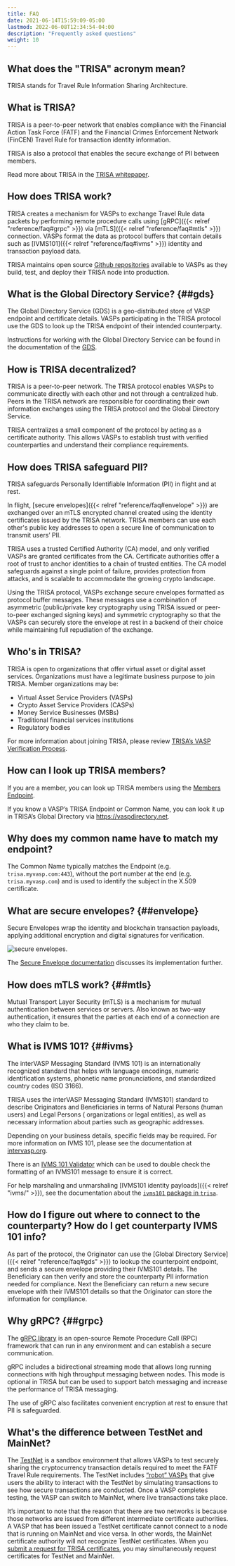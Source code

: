 ```yaml
---
title: FAQ
date: 2021-06-14T15:59:09-05:00
lastmod: 2022-06-08T12:34:54-04:00
description: "Frequently asked questions"
weight: 10
---
```


## What does the "TRISA" acronym mean?

TRISA stands for Travel Rule Information Sharing Architecture.

## What is TRISA?

TRISA is a peer-to-peer network that enables compliance with the Financial Action Task Force (FATF) and the Financial Crimes Enforcement Network (FinCEN) Travel Rule for transaction identity information.

TRISA is also a protocol that enables the secure exchange of PII between members.

Read more about TRISA in the [TRISA whitepaper](https://trisa.io/trisa-whitepaper/).

## How does TRISA work?

TRISA creates a mechanism for VASPs to exchange Travel Rule data packets by performing remote procedure calls using [gRPC]({{< relref "reference/faq#grpc" >}}) via [mTLS]({{< relref "reference/faq#mtls" >}}) connection. VASPs format the data as protocol buffers that contain details such as [IVMS101]({{< relref "reference/faq#ivms" >}}) identity and transaction payload data.

TRISA maintains open source [Github repositories](https://github.com/trisacrypto) available to VASPs as they build, test, and deploy their TRISA node into production.

## What is the Global Directory Service? {##gds}

The Global Directory Service (GDS) is a geo-distributed store of VASP endpoint and certificate details. VASPs participating in the TRISA protocol use the GDS to look up the TRISA endpoint of their intended counterparty.

Instructions for working with the Global Directory Service can be found in the documentation of the [GDS](https://trisa.dev/gds/).

## How is TRISA decentralized?

TRISA is a peer-to-peer network. The TRISA protocol enables VASPs to communicate directly with each other and not through a centralized hub. Peers in the TRISA network are responsible for coordinating their own information exchanges using the TRISA protocol and the Global Directory Service.

TRISA centralizes a small component of the protocol by acting as a certificate authority. This allows VASPs to establish trust with verified counterparties and understand their compliance requirements.

## How does TRISA safeguard PII?

TRISA safeguards Personally Identifiable Information (PII) in flight and at rest.

In flight, [secure envelopes]({{< relref "reference/faq#envelope" >}}) are exchanged over an mTLS encrypted channel created using the identity certificates issued by the TRISA network. TRISA members can use each other's public key addresses to open a secure line of communication to transmit users’ PII.

TRISA uses a trusted Certified Authority (CA) model, and only verified VASPs are granted certificates from the CA. Certificate authorities offer a root of trust to anchor identities to a chain of trusted entities. The CA model safeguards against a single point of failure, provides protection from attacks, and is scalable to accommodate the growing crypto landscape.

Using the TRISA protocol, VASPs exchange secure envelopes formatted as protocol buffer messages. These messages use a combination of asymmetric (public/private key cryptography using TRISA issued or peer-to-peer exchanged signing keys) and symmetric cryptography so that the VASPs can securely store the envelope at rest in a backend of their choice while maintaining full repudiation of the exchange.

## Who's in TRISA?

TRISA is open to organizations that offer virtual asset or digital asset services. Organizations must have a legitimate business purpose to join TRISA. Member organizations may be:
- Virtual Asset Service Providers (VASPs)
- Crypto Asset Service Providers (CASPs)
- Money Service Businesses (MSBs)
- Traditional financial services institutions
- Regulatory bodies

For more information about joining TRISA, please review [TRISA’s VASP Verification Process](https://vaspdirectory.net/getting-started).

## How can I look up TRISA members?

If you are a member, you can look up TRISA members using the [Members Endpoint](https://trisa.dev/gds/members/).

If you know a VASP’s TRISA Endpoint or Common Name, you can look it up in TRISA’s Global Directory via https://vaspdirectory.net.

## Why does my common name have to match my endpoint?

The Common Name typically matches the Endpoint (e.g. `trisa.myvasp.com:443`), without the port number at the end (e.g. `trisa.myvasp.com`) and is used to identify the subject in the X.509 certificate.

## What are secure envelopes? {##envelope}

Secure Envelopes wrap the identity and blockchain transaction payloads, applying additional encryption and digital signatures for verification.

![secure envelopes](/img/secure_envelopes.png).

The [Secure Envelope documentation](https://trisa.dev/secure-envelopes/) discusses its implementation further.

## How does mTLS work? {##mtls}

Mutual Transport Layer Security (mTLS) is a mechanism for mutual authentication between services or servers. Also known as two-way authentication, it ensures that the parties at each end of a connection are who they claim to be.

## What is IVMS 101? {##ivms}

The interVASP Messaging Standard (IVMS 101) is an internationally recognized standard that helps with language encodings, numeric identification systems, phonetic name pronunciations, and standardized country codes (ISO 3166).

TRISA uses the interVASP Messaging Standard (IVMS101) standard to describe Originators and Beneficiaries in terms of Natural Persons (human users) and Legal Persons ( organizations or legal entities), as well as necessary information about parties such as geographic addresses.

Depending on your business details, specific fields may be required. For more information on IVMS 101, please see the documentation at [intervasp.org](https://intervasp.org/).

There is an [IVMS 101 Validator](https://ivmsvalidator.com/) which can be used to double check the formatting of an IVMS101 message to ensure it is correct.

For help marshaling and unmarshaling [IVMS101 identity payloads]({{< relref "ivms/" >}}), see the documentation about the [`ivms101` package in `trisa`](https://github.com/trisacrypto/trisa/tree/main/pkg/ivms101).

## How do I figure out where to connect to the counterparty? How do I get counterparty IVMS 101 info?

As part of the protocol, the Originator can use the [Global Directory Service]({{< relref "reference/faq#gds" >}}) to lookup the counterpoint endpoint, and sends a secure envelope providing their IVMS101 details. The Beneficiary can then verify and store the counterparty PII information needed for compliance. Next the Beneficiary can return a new secure envelope with their IVMS101 details so that the Originator can store the information for compliance.

## Why gRPC? {##grpc}

The [gRPC library](https://grpc.io/docs/) is an open-source Remote Procedure Call (RPC) framework that can run in any environment and can establish a secure communication.

gRPC includes a bidirectional streaming mode that allows long running connections with high throughput messaging between nodes. This mode is optional in TRISA but can be used to support batch messaging and increase the performance of TRISA messaging.

The use of gRPC also facilitates convenient encryption at rest to ensure that PII is safeguarded.

## What's the difference between TestNet and MainNet?

The [TestNet](https://trisa.dev/testnet/) is a sandbox environment that allows VASPs to test securely sharing the cryptocurrency transaction details required to meet the FATF Travel Rule requirements. The TestNet includes [“robot” VASPs](http://localhost:1313/testnet/rvasps/) that give users the ability to interact with the TestNet by simulating transactions to see how secure transactions are conducted. Once a VASP completes testing, the VASP can switch to MainNet, where live transactions take place.

It’s important to note that the reason that there are two networks is because those networks are issued from different intermediate certificate authorities. A VASP that has been issued a TestNet certificate cannot connect to a node that is running on MainNet and vice versa. In other words, the MainNet certificate authority will not recognize TestNet certificates. When you [submit a request for TRISA certificates](https://vaspdirectory.net/certificate/registration), you may simultaneously request certificates for TestNet and MainNet.
